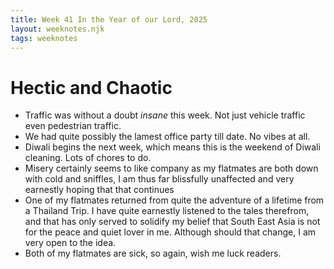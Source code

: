 ```yaml
---
title: Week 41 In the Year of our Lord, 2025
layout: weeknotes.njk
tags: weeknotes
---
```


# Hectic and Chaotic

-   Traffic was without a doubt _insane_ this week. Not just vehicle traffic even pedestrian traffic.
-   We had quite possibly the lamest office party till date. No vibes at all.
-   Diwali begins the next week, which means this is the weekend of Diwali cleaning. Lots of chores to do.
-   Misery certainly seems to like company as my flatmates are both down with cold and sniffles, I am thus far blissfully unaffected and very earnestly hoping that that continues
-   One of my flatmates returned from quite the adventure of a lifetime from a Thailand Trip. I have quite earnestly listened to the tales therefrom, and that has only served to solidify my belief that South East Asia is not for the peace and quiet lover in me. Although should that change, I am very open to the idea.
-   Both of my flatmates are sick, so again, wish me luck readers.
